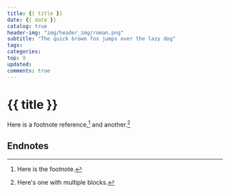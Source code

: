 ```yaml
---
title: {{ title }}
date: {{ date }}
catalog: true
header-img: "img/header_img/roman.png"
subtitle: "The quick brown fox jumps over the lazy dog"
tags:
categories:
top: 9
updated:
comments: true
---
```


# {{ title }}


Here is a footnote reference,[^1] and another.[^longnote]

## Endnotes

[^1]: Here is the footnote.
[^longnote]: Here's one with multiple blocks.

[label]: <https://> "website title"
